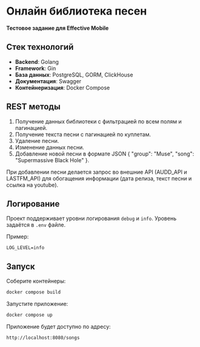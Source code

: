 # Онлайн библиотека песен
**Тестовое задание для Effective Mobile**  
## Стек технологий
- **Backend**: Golang
- **Framework**: Gin
- **База данных**: PostgreSQL, GORM, ClickHouse
- **Документация**: Swagger
- **Контейнеризация**: Docker Compose  

## REST методы  
1. Получение данных библиотеки с фильтрацией по всем полям и пагинацией.
2. Получение текста песни с пагинацией по куплетам.
3. Удаление песни.
4. Изменение данных песни.
5. Добавление новой песни в формате JSON
{
 "group": "Muse",
 "song": "Supermassive Black Hole"
}.

При добавлении песни делается запрос во внешние API (AUDD_API и LASTFM_API) для обогащения информации (дата релиза, текст песни и ссылка на youtube).  
## Логирование
Проект поддерживает уровни логирования `debug` и `info`. Уровень задаётся в `.env` файле.

Пример:
```env
LOG_LEVEL=info
```
## Запуск
Соберите контейнеры:
```bash
docker compose build
```
Запустите приложение:
```bash
docker compose up
```
Приложение будет доступно по адресу:
```
http://localhost:8080/songs
```

